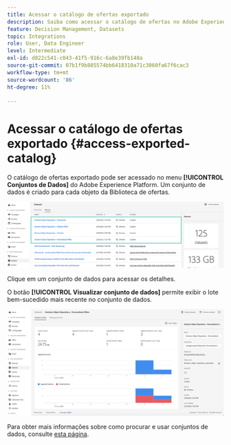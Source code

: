 ```yaml
---
title: Acessar o catálogo de ofertas exportado
description: Saiba como acessar o catálogo de ofertas no Adobe Experience Platform depois que ele for exportado
feature: Decision Management, Datasets
topic: Integrations
role: User, Data Engineer
level: Intermediate
exl-id: d822c541-c043-41f5-916c-6a8e39fb148a
source-git-commit: 07b1f9b885574bb6418310a71c3060fa67f6cac3
workflow-type: tm+mt
source-wordcount: '86'
ht-degree: 11%

---
```


# Acessar o catálogo de ofertas exportado {#access-exported-catalog}

O catálogo de ofertas exportado pode ser acessado no menu **[!UICONTROL Conjuntos de Dados]** do Adobe Experience Platform. Um conjunto de dados é criado para cada objeto da Biblioteca de ofertas.

![](../assets/datasets-list.png)

Clique em um conjunto de dados para acessar os detalhes.

O botão **[!UICONTROL Visualizar conjunto de dados]** permite exibir o lote bem-sucedido mais recente no conjunto de dados.

![](../assets/dataset-activity.png)

Para obter mais informações sobre como procurar e usar conjuntos de dados, consulte [esta página](../../data/get-started-datasets.md).
